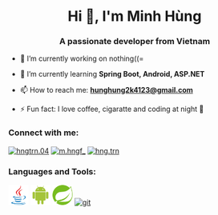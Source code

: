 <h1 align="center">Hi 👋, I'm Minh Hùng</h1>
<h3 align="center">A passionate developer from Vietnam</h3>

- 🔭 I’m currently working on nothing((=

- 🌱 I’m currently learning **Spring Boot, Android, ASP.NET**

- 📫 How to reach me: **hunghung2k4123@gmail.com**

- ⚡ Fun fact: I love coffee, cigaratte and coding at night 🌙

<h3 align="left">Connect with me:</h3>
<p align="left">
<a href="https://fb.com/hngtrn.04" target="blank"><img align="center" src="https://raw.githubusercontent.com/rahuldkjain/github-profile-readme-generator/master/src/images/icons/Social/facebook.svg" alt="hngtrn.04" height="30" width="40" /></a>
<a href="https://instagram.com/m.hngf_" target="blank"><img align="center" src="https://raw.githubusercontent.com/rahuldkjain/github-profile-readme-generator/master/src/images/icons/Social/instagram.svg" alt="m.hngf_" height="30" width="40" /></a>
<a href="https://discord.gg/hng.trn" target="blank"><img align="center" src="https://raw.githubusercontent.com/rahuldkjain/github-profile-readme-generator/master/src/images/icons/Social/discord.svg" alt="hng.trn" height="30" width="40" /></a>
</p>


<h3 align="left">Languages and Tools:</h3>
<p align="left"> 
  <img src="https://raw.githubusercontent.com/devicons/devicon/master/icons/java/java-original.svg" alt="java" width="40" height="40"/> 
  <img src="https://raw.githubusercontent.com/devicons/devicon/master/icons/android/android-original.svg" alt="android" width="40" height="40"/>
  <img src="https://raw.githubusercontent.com/devicons/devicon/master/icons/spring/spring-original.svg" alt="spring" width="40" height="40"/>
   <a href="https://git-scm.com/" target="_blank" rel="noreferrer">
    <img src="https://www.vectorlogo.zone/logos/git-scm/git-scm-icon.svg" alt="git" width="40" height="40"/>
  </a>
</p>
